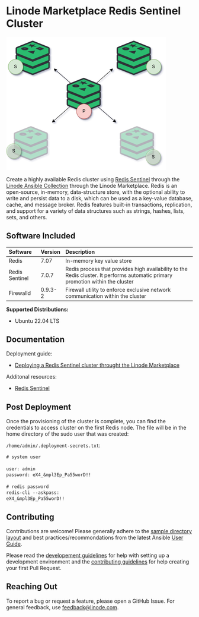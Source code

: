 # Linode Marketplace Redis Sentinel Cluster

![redis-diagram](../images/redis.png)

Create a highly available Redis cluster using [Redis Sentinel](https://redis.io/docs/management/sentinel/) through the [Linode Ansible Collection](https://github.com/linode/ansible_linode) through the Linode Marketplace. Redis is an open-source, in-memory, data-structure store, with the optional ability to write and persist data to a disk, which can be used as a key-value database, cache, and message broker. Redis features built-in transactions, replication, and support for a variety of data structures such as strings, hashes, lists, sets, and others. 


## Software Included

| Software  | Version   | Description   |
| :---      | :----     | :---          |
| Redis     | 7.07    | In-memory key value store |
| Redis Sentinel    | 7.0.7   | Redis process that provides high availability to the Redis cluster. It performs automatic primary promotion within the cluster |
| Firewalld     | 0.9.3-2       | Firewall utility to enforce exclusive network communication within the cluster  |


**Supported Distributions:**
- Ubuntu 22.04 LTS

## Documentation

Deployment guide:
- [Deploying a Redis Sentinel cluster throught the Linode Marketplace](https://www.linode.com/docs/products/tools/marketplace/guides/redis-cluster/)

Additonal resources:

- [Redis Sentinel](https://redis.io/docs/management/sentinel/)

## Post Deployment

Once the provisioning of the cluster is complete, you can find the credentials to access cluster on the first Redis node. The file will be in the home directory of the sudo user that was created:

`/home/admin/.deployment-secrets.txt`:
```
# system user 
      
user: admin
password: eX4_&mpl3Ep_Pa55worD!!

# redis password
redis-cli --askpass:
eX4_&mpl3Ep_Pa55worD!!
```

## Contributing
Contributions are welcome! Please generally adhere to the [sample directory layout](https://docs.ansible.com/ansible/latest/user_guide/sample_setup.html#sample-ansible-setup) and best practices/recommondations from the latest Ansible [User Guide](https://docs.ansible.com/ansible/latest/user_guide/index.html).

Please read the [developement guidelines](docs/DEVELOPMENT.md) for help with setting up a development environment and the [contributing guidelines](docs/CONTRIBUTING.md) for help creating your first Pull Request.

## Reaching Out
To report a bug or request a feature, please open a GitHub Issue. For general feedback, use feedback@linode.com.